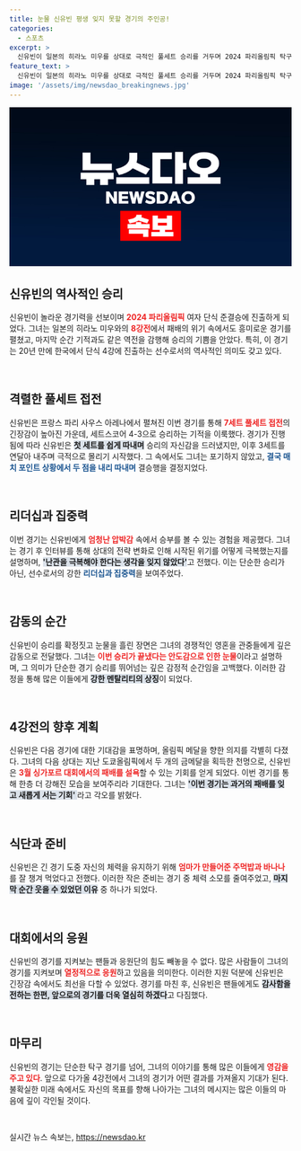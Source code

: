 ```yaml
---
title: 눈물 신유빈 평생 잊지 못할 경기의 주인공!
categories:
  - 스포츠
excerpt: >
  신유빈이 일본의 히라노 미우를 상대로 극적인 풀세트 승리를 거두며 2024 파리올림픽 탁구 여자 단식 준결승에 진출했다! 눈물의 승리 뒤, 강적 천멍과의 설욕전이 기다린다.
feature_text: >
  신유빈이 일본의 히라노 미우를 상대로 극적인 풀세트 승리를 거두며 2024 파리올림픽 탁구 여자 단식 준결승에 진출했다! 눈물의 승리 뒤, 강적 천멍과의 설욕전이 기다린다.
image: '/assets/img/newsdao_breakingnews.jpg'
---
```


<p><img src="/assets/img/newsdao_breakingnews.jpg" alt="bookingtag 속보" /></p>

<h2 data-ke-size="size26">신유빈의 역사적인 승리</h2>

<p data-ke-size="size16">신유빈이 놀라운 경기력을 선보이며 <b><span style="color: #ee2323;">2024 파리올림픽</span></b> 여자 단식 준결승에 진출하게 되었다. 그녀는 일본의 히라노 미우와의 <b><span style="color: #ee2323;">8강전</span></b>에서 패배의 위기 속에서도 흥미로운 경기를 펼쳤고, 마지막 순간 기적과도 같은 역전을 감행해 승리의 기쁨을 안았다. 특히, 이 경기는 20년 만에 한국에서 단식 4강에 진출하는 선수로서의 역사적인 의미도 갖고 있다.</p>

<p data-ke-size="size16">&nbsp;</p>

<h2 data-ke-size="size26">격렬한 풀세트 접전</h2>

<p data-ke-size="size16">신유빈은 프랑스 파리 사우스 아레나에서 펼쳐진 이번 경기를 통해 <b><span style="color: #ee2323;">7세트 풀세트 접전</span></b>의 긴장감이 높아진 가운데, 세트스코어 4-3으로 승리하는 기적을 이룩했다. 경기가 진행됨에 따라 신유빈은 <b><span style="background-color: #21538527;">첫 세트를 쉽게 따내며</span></b> 승리의 자신감을 드러냈지만, 이후 3세트를 연달아 내주며 극적으로 몰리기 시작했다. 그 속에서도 그녀는 포기하지 않았고, <b><span style="color: #1a5490;">결국 매치 포인트 상황에서 두 점을 내리 따내며</span></b> 결승행을 결정지었다.</p>

<p data-ke-size="size16">&nbsp;</p>

<h2 data-ke-size="size26">리더십과 집중력</h2>

<p data-ke-size="size16">이번 경기는 신유빈에게 <b><span style="color: #ee2323;">엄청난 압박감</span></b> 속에서 승부를 볼 수 있는 경험을 제공했다. 그녀는 경기 후 인터뷰를 통해 상대의 전략 변화로 인해 시작된 위기를 어떻게 극복했는지를 설명하며, <b><span style="background-color: #21538527;">'난관을 극복해야 한다는 생각을 잊지 않았다'</span></b>고 전했다. 이는 단순한 승리가 아닌, 선수로서의 강한 <b><span style="color: #1a5490;">리더십과 집중력</span></b>을 보여주었다.</p>

<p data-ke-size="size16">&nbsp;</p>

<h2 data-ke-size="size26">감동의 순간</h2>

<p data-ke-size="size16">신유빈이 승리를 확정짓고 눈물을 흘린 장면은 그녀의 경쟁적인 영혼을 관중들에게 깊은 감동으로 전달했다. 그녀는 <b><span style="color: #ee2323;">이번 승리가 끝냈다는 안도감으로 인한 눈물</span></b>이라고 설명하며, 그 의미가 단순한 경기 승리를 뛰어넘는 깊은 감정적 순간임을 고백했다. 이러한 감정을 통해 많은 이들에게 <b><span style="background-color: #21538527;">강한 멘탈리티의 상징</span></b>이 되었다.</p>

<p data-ke-size="size16">&nbsp;</p>

<h2 data-ke-size="size26">4강전의 향후 계획</h2>

<p data-ke-size="size16">신유빈은 다음 경기에 대한 기대감을 표명하며, 올림픽 메달을 향한 의지를 각별히 다졌다. 그녀의 다음 상대는 지난 도쿄올림픽에서 두 개의 금메달을 획득한 천멍으로, 신유빈은 <b><span style="color: #ee2323;">3월 싱가포르 대회에서의 패배를 설욕</span></b>할 수 있는 기회를 얻게 되었다. 이번 경기를 통해 한층 더 강해진 모습을 보여주리라 기대한다. 그녀는 <b><span style="background-color: #21538527;">'이번 경기는 과거의 패배를 잊고 새롭게 서는 기회' </span></b>라고 각오를 밝혔다.</p>

<p data-ke-size="size16">&nbsp;</p>

<h2 data-ke-size="size26">식단과 준비</h2>

<p data-ke-size="size16">신유빈은 긴 경기 도중 자신의 체력을 유지하기 위해 <b><span style="color: #ee2323;">엄마가 만들어준 주먹밥과 바나나</span></b>를 잘 챙겨 먹었다고 전했다. 이러한 작은 준비는 경기 중 체력 소모를 줄여주었고, <b><span style="background-color: #21538527;">마지막 순간 웃을 수 있었던 이유</span></b> 중 하나가 되었다.</p>

<p data-ke-size="size16">&nbsp;</p>

<h2 data-ke-size="size26">대회에서의 응원</h2>

<p data-ke-size="size16">신유빈의 경기를 지켜보는 팬들과 응원단의 힘도 빼놓을 수 없다. 많은 사람들이 그녀의 경기를 지켜보며 <b><span style="color: #ee2323;">열정적으로 응원</span></b>하고 있음을 의미한다. 이러한 지원 덕분에 신유빈은 긴장감 속에서도 최선을 다할 수 있었다. 경기를 마친 후, 신유빈은 팬들에게도 <b><span style="background-color: #21538527;">감사함을 전하는 한편, 앞으로의 경기를 더욱 열심히 하겠다</span></b>고 다짐했다.</p>

<p data-ke-size="size16">&nbsp;</p>

<h2 data-ke-size="size26">마무리</h2>

<p data-ke-size="size16">신유빈의 경기는 단순한 탁구 경기를 넘어, 그녀의 이야기를 통해 많은 이들에게 <b><span style="color: #ee2323;">영감을 주고 있다</span></b>. 앞으로 다가올 4강전에서 그녀의 경기가 어떤 결과를 가져올지 기대가 된다. 불확실한 미래 속에서도 자신의 목표를 향해 나아가는 그녀의 메시지는 많은 이들의 마음에 깊이 각인될 것이다.</p>

<p data-ke-size="size16">&nbsp;</p>
실시간 뉴스 속보는, <a href="https://newsdao.kr" rel="dofollow">https://newsdao.kr</a>


